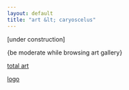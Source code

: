 ```yaml
---
layout: default
title: "art &lt; caryoscelus"
---
```


[under construction]

{be moderate while browsing art gallery}

[total art](./total.art.html)

[logo](./logo.html)
